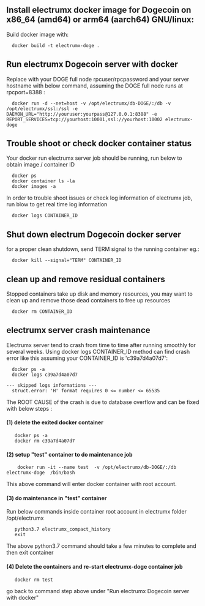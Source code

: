 ## Install electrumx docker image for Dogecoin on x86_64 (amd64) or arm64 (aarch64) GNU/linux: 
Build docker image with:

```
  docker build -t electrumx-doge .
```

## Run electrumx Dogecoin server with docker

Replace with your DOGE full node rpcuser/rpcpassword and your server hostname with below command, assuming the DOGE full node runs at rpcport=8388 :

```
  docker run -d --net=host -v /opt/electrumx/db-DOGE/:/db -v /opt/electrumx/ssl:/ssl -e DAEMON_URL="http://youruser:yourpass@127.0.0.1:8388" -e REPORT_SERVICES=tcp://yourhost:10001,ssl://yourhost:10002 electrumx-doge
```

## Trouble shoot or check docker container status

Your docker run electrumx server job should be running, run below to obtain image / container ID

```
  docker ps
  docker container ls -la
  docker images -a
```

In order to trouble shoot issues or check log information of electrumx job, run blow to get real time log information 

```
  docker logs CONTAINER_ID
```

## Shut down electrum Dogecoin docker server
 for a proper clean shutdown, send TERM signal to the running container eg.: 

```
  docker kill --signal="TERM" CONTAINER_ID

```

## clean up and remove residual containers

Stopped containers take up disk and memory resources, you may want to clean up and remove those dead containers to free up resources

```
  docker rm CONTAINER_ID
```

## electrumx server crash maintenance

Electrumx server tend to crash from time to time after running smoothly for several weeks.  Using docker logs CONTAINER_ID method can find 
crash error like this assuming your CONTAINER_ID is 'c39a7d4a07d7': 
```
  docker ps -a
  docker logs c39a7d4a07d7

--- skipped logs informations ---
  struct.error: 'H' format requires 0 <= number <= 65535
```

The ROOT CAUSE of the crash is due to database overflow and can be fixed with below steps  :

#### (1) delete the exited docker container
```
   docker ps -a
   docker rm c39a7d4a07d7
```

#### (2) setup "test" container to do maintenance job
```
    docker run -it --name test  -v /opt/electrumx/db-DOGE/:/db   electrumx-doge  /bin/bash
```

This above command will enter docker container with root account.
#### (3) do maintenance in "test" container

Run below commands inside container root account in electrumx folder  /opt/electrumx

```
   python3.7 electrumx_compact_history
   exit
```

The above python3.7 command should take a few minutes to complete and then exit container


#### (4) Delete the containers and re-start electrumx-doge container job
```
   docker rm test
```
   go back to command step above under "Run electrumx Dogecoin server with docker"

